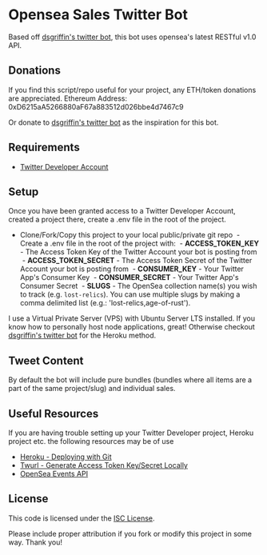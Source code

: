 # Opensea Sales Twitter Bot

Based off [dsgriffin's twitter bot](https://github.com/dsgriffin/opensea-sales-twitter-bot), this bot uses opensea's latest RESTful v1.0 API.

## Donations

If you find this script/repo useful for your project, any ETH/token donations are appreciated.
Ethereum Address: 0xD6215aA5266880aF67a883512d026bbe4d7467c9

Or donate to [dsgriffin's twitter bot](https://github.com/dsgriffin/opensea-sales-twitter-bot) as the inspiration for this bot.


## Requirements

- [Twitter Developer Account](https://developer.twitter.com/en/apply-for-access)

## Setup

Once you have been granted access to a Twitter Developer Account, created a project there, create a .env file in the root of the project.

- Clone/Fork/Copy this project to your local public/private git repo
&nbsp;- Create a .env file in the root of the project with:
&nbsp;- **ACCESS_TOKEN_KEY** - The Access Token Key of the Twitter Account your bot is posting from
&nbsp;- **ACCESS_TOKEN_SECRET** - The Access Token Secret of the Twitter Account your bot is posting from
&nbsp;- **CONSUMER_KEY** - Your Twitter App's Consumer Key
&nbsp;- **CONSUMER_SECRET** - Your Twitter App's Consumer Secret
&nbsp;- **SLUGS** - The OpenSea collection name(s) you wish to track (e.g. `lost-relics`). You can use multiple slugs by making a comma delimited list (e.g.: 'lost-relics,age-of-rust').

I use a Virtual Private Server (VPS) with Ubuntu Server LTS installed. If you know how to personally host node applications, great! Otherwise checkout [dsgriffin's twitter bot](https://github.com/dsgriffin/opensea-sales-twitter-bot) for the Heroku method.

## Tweet Content

By default the bot will include pure bundles (bundles where all items are a part of the same project/slug) and individual sales.

## Useful Resources

If you are having trouble setting up your Twitter Developer project, Heroku project etc. the following resources may be of use

- [Heroku - Deploying with Git](https://devcenter.heroku.com/articles/git)
- [Twurl - Generate Access Token Key/Secret Locally](https://github.com/twitter/twurl)
- [OpenSea Events API](https://docs.opensea.io/reference/retrieving-asset-events)

## License

This code is licensed under the [ISC License](https://choosealicense.com/licenses/isc/).

Please include proper attribution if you fork or modify this project in some way. Thank you!
